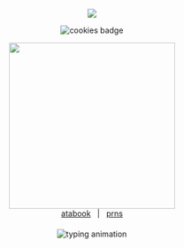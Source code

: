 <p align="center">
  <img src=https://i.postimg.cc/DyfSQNfg/text.gif/>
</p>
<p align="center">
<p align="center">
  <img src="https://img.shields.io/badge/screaming_in_public_restrooms%20-prank-red.svg" alt="cookies badge" /><br>
  
</p>

</p>
<p align="center">
  <img src="https://i.postimg.cc/65r0yPHf/Untitled5-20251025074847.png" width="300"><br>
  <a href="https://tshirtawarenessday.atabook.org/" target="_blank">atabook</a>
  &nbsp;&nbsp;|&nbsp;&nbsp;
  <a href="https://en.pronouns.page/@stevexgarretyaoi" target="_blank">prns</a>
<p align="center" style="margin-top: 20px; margin-bottom: 20px;">
  <img src="https://readme-typing-svg.demolab.com/?lines=AAAAAAAAAAAAAAAAAAAAAAAAAAAAAAAAAAAAAAAAAAAAAAAAAAAAAAAAAA.&color=FFFFFF&size=15" alt="typing animation" />
</p>

